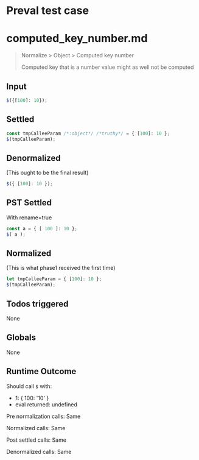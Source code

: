 # Preval test case

# computed_key_number.md

> Normalize > Object > Computed key number
>
> Computed key that is a number value might as well not be computed

## Input

`````js filename=intro
$({[100]: 10});
`````


## Settled


`````js filename=intro
const tmpCalleeParam /*:object*/ /*truthy*/ = { [100]: 10 };
$(tmpCalleeParam);
`````


## Denormalized
(This ought to be the final result)

`````js filename=intro
$({ [100]: 10 });
`````


## PST Settled
With rename=true

`````js filename=intro
const a = { [ 100 ]: 10 };
$( a );
`````


## Normalized
(This is what phase1 received the first time)

`````js filename=intro
let tmpCalleeParam = { [100]: 10 };
$(tmpCalleeParam);
`````


## Todos triggered


None


## Globals


None


## Runtime Outcome


Should call `$` with:
 - 1: { 100: '10' }
 - eval returned: undefined

Pre normalization calls: Same

Normalized calls: Same

Post settled calls: Same

Denormalized calls: Same
